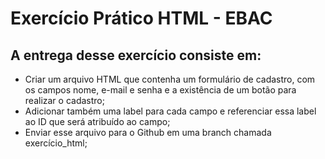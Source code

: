 # Exercício Prático HTML - EBAC

## A entrega desse exercício consiste em:
* Criar um arquivo HTML que contenha um formulário de cadastro, com os campos nome, e-mail e senha e a existência de um botão para realizar o cadastro;
* Adicionar também uma label para cada campo e referenciar essa label ao ID que será atribuído ao campo;
* Enviar esse arquivo para o Github em uma branch chamada exercício_html;